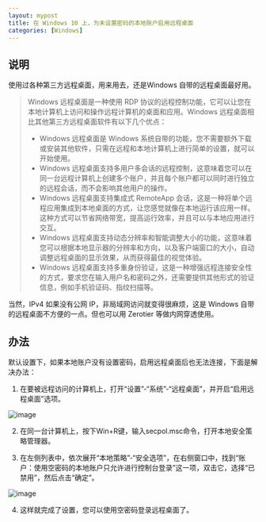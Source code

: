 ```yaml
---
layout: mypost
title: 在 Windows 10 上，为未设置密码的本地账户启用远程桌面
categories: [Windows]
---
```


## 说明

使用过各种第三方远程桌面，用来用去，还是Windows 自带的远程桌面最好用。

> Windows 远程桌面是一种使用 RDP 协议的远程控制功能，它可以让您在本地计算机上访问和操作远程计算机的桌面和应用。Windows 远程桌面相比其他第三方远程桌面软件有以下几个优点：
> - Windows 远程桌面是 Windows 系统自带的功能，您不需要额外下载或安装其他软件，只需在远程和本地计算机上进行简单的设置，就可以开始使用。
> - Windows 远程桌面支持多用户多会话的远程控制，这意味着您可以在同一台远程计算机上创建多个账户，并且每个账户都可以同时进行独立的远程会话，而不会影响其他用户的操作。
> - Windows 远程桌面支持集成式 RemoteApp 会话，这是一种将单个远程应用集成到本地桌面的方式，让您感觉就像在本地运行该应用一样。这种方式可以节省网络带宽，提高运行效率，并且可以与本地应用进行交互。
> - Windows 远程桌面支持动态分辨率和智能调整大小的功能，这意味着您可以根据本地显示器的分辨率和方向，以及客户端窗口的大小，自动调整远程桌面的显示效果，从而获得最佳的视觉体验。
> - Windows 远程桌面支持多重身份验证，这是一种增强远程连接安全性的方式，要求您在输入用户名和密码之外，还需要提供其他形式的验证信息，例如手机验证码、指纹扫描等。

当然，IPv4 如果没有公网 IP，非局域网访问就变得很麻烦，这是 Windows 自带的远程桌面不方便的一点。但也可以用 Zerotier 等做内网穿透使用。

## 办法

默认设置下，如果本地账户没有设置密码，启用远程桌面后也无法连接，下面是解决办法：

1. 在要被远程访问的计算机上，打开“设置”-“系统”-“远程桌面”，并开启“启用远程桌面”选项。

![image](remoteDesktop1.png)

2. 在同一台计算机上，按下Win+R键，输入secpol.msc命令，打开本地安全策略管理器。

3. 在左侧列表中，依次展开“本地策略”-“安全选项”，在右侧窗口中，找到“账户：使用空密码的本地账户只允许进行控制台登录”这一项，双击它，选择“已禁用”，然后点击“确定”。

![image](remoteDesktop2.png)

4. 这样就完成了设置，您可以使用空密码登录远程桌面了。

